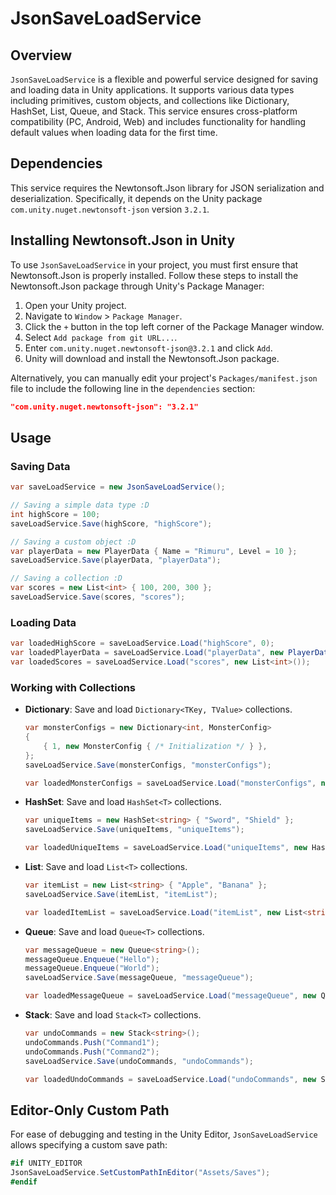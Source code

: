 # JsonSaveLoadService

## Overview
`JsonSaveLoadService` is a flexible and powerful service designed for saving and loading data in Unity applications. It supports various data types including primitives, custom objects, and collections like Dictionary, HashSet, List, Queue, and Stack. This service ensures cross-platform compatibility (PC, Android, Web) and includes functionality for handling default values when loading data for the first time.

## Dependencies
This service requires the Newtonsoft.Json library for JSON serialization and deserialization. Specifically, it depends on the Unity package `com.unity.nuget.newtonsoft-json` version `3.2.1`.

## Installing Newtonsoft.Json in Unity
To use `JsonSaveLoadService` in your project, you must first ensure that Newtonsoft.Json is properly installed. Follow these steps to install the Newtonsoft.Json package through Unity's Package Manager:

1. Open your Unity project.
2. Navigate to `Window` > `Package Manager`.
3. Click the `+` button in the top left corner of the Package Manager window.
4. Select `Add package from git URL...`.
5. Enter `com.unity.nuget.newtonsoft-json@3.2.1` and click `Add`.
6. Unity will download and install the Newtonsoft.Json package.

Alternatively, you can manually edit your project's `Packages/manifest.json` file to include the following line in the `dependencies` section:

```json
"com.unity.nuget.newtonsoft-json": "3.2.1"
```

## Usage

### Saving Data
```csharp
var saveLoadService = new JsonSaveLoadService();

// Saving a simple data type :D
int highScore = 100;
saveLoadService.Save(highScore, "highScore");

// Saving a custom object :D
var playerData = new PlayerData { Name = "Rimuru", Level = 10 };
saveLoadService.Save(playerData, "playerData");

// Saving a collection :D
var scores = new List<int> { 100, 200, 300 };
saveLoadService.Save(scores, "scores");
```

### Loading Data
```csharp
var loadedHighScore = saveLoadService.Load("highScore", 0);
var loadedPlayerData = saveLoadService.Load("playerData", new PlayerData());
var loadedScores = saveLoadService.Load("scores", new List<int>());
```

### Working with Collections
- **Dictionary**: Save and load `Dictionary<TKey, TValue>` collections.
    ```csharp
    var monsterConfigs = new Dictionary<int, MonsterConfig>
    {
        { 1, new MonsterConfig { /* Initialization */ } },
    };
    saveLoadService.Save(monsterConfigs, "monsterConfigs");

    var loadedMonsterConfigs = saveLoadService.Load("monsterConfigs", new Dictionary<int, MonsterConfig>());
    ```

- **HashSet**: Save and load `HashSet<T>` collections.
    ```csharp
    var uniqueItems = new HashSet<string> { "Sword", "Shield" };
    saveLoadService.Save(uniqueItems, "uniqueItems");

    var loadedUniqueItems = saveLoadService.Load("uniqueItems", new HashSet<string>());
    ```

- **List**: Save and load `List<T>` collections.
    ```csharp
    var itemList = new List<string> { "Apple", "Banana" };
    saveLoadService.Save(itemList, "itemList");

    var loadedItemList = saveLoadService.Load("itemList", new List<string>());
    ```

- **Queue**: Save and load `Queue<T>` collections.
    ```csharp
    var messageQueue = new Queue<string>();
    messageQueue.Enqueue("Hello");
    messageQueue.Enqueue("World");
    saveLoadService.Save(messageQueue, "messageQueue");

    var loadedMessageQueue = saveLoadService.Load("messageQueue", new Queue<string>());
    ```

- **Stack**: Save and load `Stack<T>` collections.
    ```csharp
    var undoCommands = new Stack<string>();
    undoCommands.Push("Command1");
    undoCommands.Push("Command2");
    saveLoadService.Save(undoCommands, "undoCommands");

    var loadedUndoCommands = saveLoadService.Load("undoCommands", new Stack<string>());
    ```

## Editor-Only Custom Path
For ease of debugging and testing in the Unity Editor, `JsonSaveLoadService` allows specifying a custom save path:

```csharp
#if UNITY_EDITOR
JsonSaveLoadService.SetCustomPathInEditor("Assets/Saves");
#endif
```
